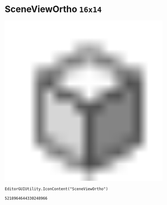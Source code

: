# SceneViewOrtho `16x14`
<img src="/img/SceneViewOrtho.png" width=512 height=512>

``` CSharp
EditorGUIUtility.IconContent("SceneViewOrtho")
```
```
5218964644330248966
```

